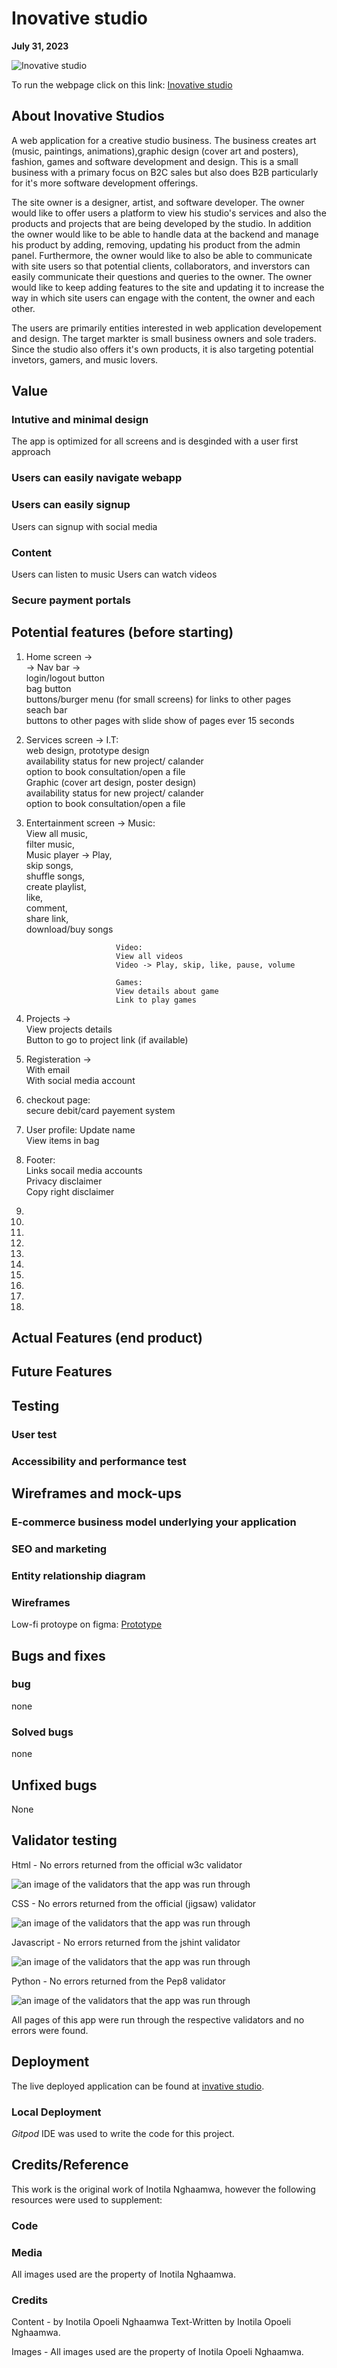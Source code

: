 # Inovative studio

**July 31, 2023**

![Inovative studio]()

To run the webpage click on this link: [Inovative studio]()

## About Inovative Studios

A web application for a creative studio business. The business creates art (music, paintings, animations),graphic design (cover art and posters), fashion, games and software development and design. This is a small business with a primary focus on B2C sales but also does B2B particularly for it's more software development offerings.

The site owner is a designer, artist, and software developer. The owner would like to offer users a platform to view his studio's services and also the products and projects that are being developed by the studio. In addition the owner would like to be able to handle data at the backend and manage his product by adding, removing, updating his product from the admin panel. Furthermore, the owner would like to also be able to communicate with site users so that potential clients, collaborators, and inverstors can easily communicate their questions and queries to the owner. The owner would like to keep adding features to the site and updating it to increase the way in which site users can engage with the content, the owner and each other.

The users are primarily entities interested in web application developement and design. The target markter is small business owners and sole traders. Since the studio also offers it's own products, it is also targeting potential invetors, gamers, and music lovers.

## Value

### Intutive and minimal design

The app is optimized for all screens and is desginded with a user first approach

### Users can easily navigate webapp

### Users can easily signup

Users can signup with social media

### Content

Users can listen to music
Users can watch videos

### Secure payment portals

## Potential features (before starting)

1.  Home screen ->  
    -> Nav bar ->  
     login/logout button  
     bag button  
     buttons/burger menu (for small screens) for links to other pages  
     seach bar  
    buttons to other pages with slide show of pages ever 15 seconds
2.  Services screen -> I.T:  
     web design, prototype design  
     availability status for new project/ calander  
     option to book consultation/open a file  
     Graphic (cover art design, poster design)  
     availability status for new project/ calander  
     option to book consultation/open a file
3.  Entertainment screen ->
    Music:  
     View all music,  
     filter music,  
     Music player -> Play,<br>skip songs,<br> shuffle songs,<br> create playlist,<br> like,<br> comment,<br> share link,<br>download/buy songs

                            Video:
                            View all videos
                            Video -> Play, skip, like, pause, volume

                            Games:
                            View details about game
                            Link to play games

4.  Projects ->  
     View projects details  
     Button to go to project link (if available)
5.  Registeration ->  
    With email  
    With social media account
6.  checkout page:  
    secure debit/card payement system
7.  User profile:
    Update name  
    View items in bag
8.  Footer:  
    Links socail media accounts  
    Privacy disclaimer  
    Copy right disclaimer
9.
10.
11.
12.
13.
14.
15.
16.
17.
18.

## Actual Features (end product)

## Future Features

## Testing

### User test

### Accessibility and performance test

## Wireframes and mock-ups

### E-commerce business model underlying your application

### SEO and marketing

### Entity relationship diagram

### Wireframes

Low-fi protoype on figma:
[Prototype](https://www.figma.com/design/1vXBjki37l8LWRMeXTMMc7/Ino.v.ati.v.e-Studio?node-id=0-1&t=LCwXjMlNrjO0ZDQm-1)

## Bugs and fixes

### bug

none

### Solved bugs

none

## Unfixed bugs

None

## Validator testing

Html - No errors returned from the official w3c validator

![an image of the validators that the app was run through]()

CSS - No errors returned from the official (jigsaw) validator

![an image of the validators that the app was run through]()

Javascript - No errors returned from the jshint validator

![an image of the validators that the app was run through]()

Python - No errors returned from the Pep8 validator

![an image of the validators that the app was run through]()

All pages of this app were run through the respective validators and no errors were found.

## Deployment

The live deployed application can be found at [invative studio](https://inotila.github.io/inovative-studios/).

### Local Deployment

_Gitpod_ IDE was used to write the code for this project.

## Credits/Reference

This work is the original work of Inotila Nghaamwa, however the following resources were used to supplement:

### Code

### Media

All images used are the property of Inotila Nghaamwa.

### Credits

Content - by Inotila Opoeli Nghaamwa
Text-Written by Inotila Opoeli Nghaamwa.

Images - All images used are the property of Inotila Opoeli Nghaamwa.
